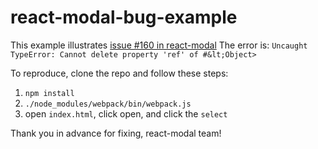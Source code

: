 # react-modal-bug-example
This example illustrates [issue #160 in react-modal](https://github.com/reactjs/react-modal/issues/160)
The error is:
`Uncaught TypeError: Cannot delete property 'ref' of #&lt;Object>`

To reproduce, clone the repo and follow these steps:

1. `npm install`
2. `./node_modules/webpack/bin/webpack.js`
3. open `index.html`, click open, and click the `select`

Thank you in advance for fixing, react-modal team!
